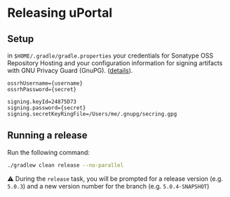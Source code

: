 # Releasing uPortal

## Setup

in `$HOME/.gradle/gradle.properties` your credentials for Sonatype OSS
Repository Hosting and your configuration information for signing artifacts with
GNU Privacy Guard (GnuPG).
([details](https://docs.gradle.org/current/userguide/signing_plugin.html#sec:signatory_credentials)).

```properties
ossrhUsername={username}
ossrhPassword={secret}

signing.keyId=24875D73
signing.password={secret}
signing.secretKeyRingFile=/Users/me/.gnupg/secring.gpg
```

## Running a release

Run the following command:

```sh
./gradlew clean release --no-parallel
```

:warning: During the `release` task, you will be prompted for a release version
(e.g. `5.0.3`) and a new version number for the branch (e.g. `5.0.4-SNAPSHOT`)
